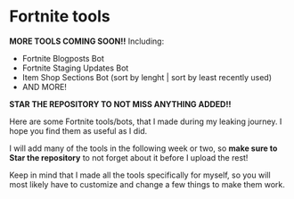# Fortnite tools

**MORE TOOLS COMING SOON!!**
Including:
 - Fortnite Blogposts Bot
 - Fortnite Staging Updates Bot
 - Item Shop Sections Bot (sort by lenght | sort by least recently used)
 - AND MORE!
 
 **STAR THE REPOSITORY TO NOT MISS ANYTHING ADDED!!**

Here are some Fortnite tools/bots, that I made during my leaking journey. I hope you find them as useful as I did.

I will add many of the tools in the following week or two, so **make sure to Star the repository** to not forget about it before I upload the rest!

Keep in mind that I made all the tools specifically for myself, so you will most likely have to customize and change a few things to make them work.
